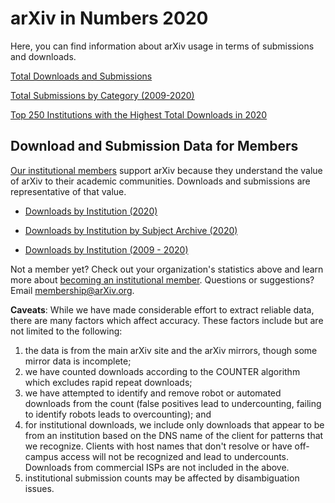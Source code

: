 # arXiv in Numbers 2020

Here, you can find information about arXiv usage in terms of submissions and downloads.

[Total Downloads and Submissions](/help/stats)

[Total Submissions by Category (2009-2020)](submission_category_by_year)

[Top 250 Institutions with the Highest Total Downloads in 2020](2020_downloads_top_250_institutions)


## Download and Submission Data for Members

[Our institutional members](/about/ourmembers) support arXiv because they understand the value of arXiv to their academic communities. Downloads and submissions are representative of that value.

* [Downloads by Institution (2020)](2020_institution_downloads)

* [Downloads by Institution by Subject Archive (2020)](2020_institution_downloads_by_archive)

* [Downloads by Institution (2009 - 2020)](2020_institution_downloads_by_year)


Not a member yet? Check out your organization's statistics above and learn more about [becoming an institutional member](/about/membership). Questions or suggestions? Email [membership@arXiv.org](Mailto:membership@arXiv.org).


**Caveats**: While we have made considerable effort to extract reliable data, there are many factors which affect accuracy. These factors include but are not limited to the following:
1) the data is from the main arXiv site and the arXiv mirrors, though some mirror data is incomplete;
2) we have counted downloads according to the COUNTER algorithm which excludes rapid repeat downloads;
3) we have attempted to identify and remove robot or automated downloads from the count (false positives lead to undercounting, failing to identify robots leads to overcounting); and
4) for institutional downloads, we include only downloads that appear to be from an institution based on the DNS name of the client for patterns that we recognize. Clients with host names that don't resolve or have off-campus access will not be recognized and lead to undercounts. Downloads from commercial ISPs are not included in the above.
5) institutional submission counts may be affected by disambiguation issues.
